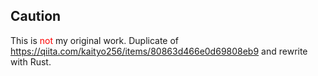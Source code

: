 ## Caution
This is <font color=red>not</font> my original work.
Duplicate of https://qiita.com/kaityo256/items/80863d466e0d69808eb9 and rewrite with Rust.
